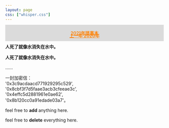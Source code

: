 ```yaml
---
layout: page
css: ["whisper.css"]
---
```


<div class="row">
  <div class="col s12">
      <div class="card hoverable" style="background: #dbdbdb">
        <div class="card-content"
          style="text-align: center;margin: -5px;font-weight: 600;font-optical-sizing: inherit;padding:16px">
            <a href="{{site.baseurl}}/workspace/every_year/whisper_2021" style="color: #FF8000;">2021年琐事本</a>
        </div>
      </div>
  </div>
</div>

<div class="row">
  <div class="col s12">
      <div class="card hoverable" style="background: #dbdbdb">
        <div class="card-content"
          style="text-align: center;margin: -5px;font-weight: 600;font-optical-sizing: inherit;padding:6px;margin-top: -34px;">
            <a href="{{site.baseurl}}/workspace/every_year/whisper_2020" style="color: #FF8000;">上一年 2020年</a>
        </div>
      </div>
  </div>
</div>

                        
<p class='pp'><b>人死了就像水消失在水中。</b></p>
<p class='pp'><b>人死了就像水消失在水中。</b></p>
<p class='pp'>......</p>
<p class='pp'>一封加密信：<br>'0x3c9acdaacd771929295c529',<br>'0x8cbf3f7d5faae3acb3cfeeae3c',<br>'0x4effc5d2881961e0ae62',<br>'0x8b120cc0a91edade03a7'。<br></p>
<p class='pp'>feel free to <b>add</b> anything here.</p>
<p class='pp'>feel free to <b>delete</b> everything here.</p>
